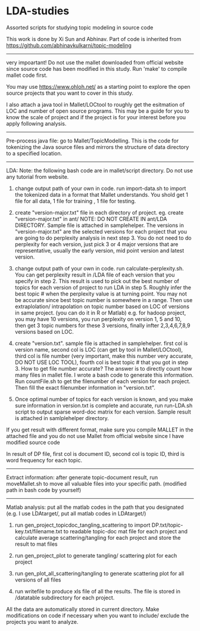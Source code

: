 LDA-studies
===========

Assorted scripts for studying topic modeling in source code

This work is done by Xi Sun and Abhinav. Part of code is inherited from https://github.com/abhinavkulkarni/topic-modeling

****************
very impoartant! Do not use the mallet downloaded from official website since source code has been modified in this study. Run 'make' to compile mallet code first.

You may use https://www.ohloh.net/ as a starting point to explore the open source projects that you want to cover in this study. 

I also attach a java tool in Mallet/LOCtool to roughly get the esitmation of LOC and number of open source programs. This may be a guide for you to know the scale of project and if the project is for your interest before you apply following analysis.

****************
Pre-process java file:
go to Mallet/TopicModelling. This is the code for tokenizing the Java source files and mirrors the structure of data directory to a specified location.

****************
LDA:
Note: the following bash code are in mallet/script directory. Do not use any tutorial from website.
 
1. change output path of your own in code. run import-data.sh to import the tokenized data in a format that Mallet understands. You shold get 1 file for all data, 1 file for training , 1 file for testing.

2. create "version-major.txt" file in each directory of project.
eg. create "version-major.txt" in ant/ 
NOTE: DO NOT CREATE IN ant/LDA DIRECTORY. Sample file is attached in samplehelper. The versions in "version-major.txt" are the selected versions for each project that you are going to do perplexity analysis in next step 3. You do not need to do perplexity for each version, just pick 3 or 4 major versions that are representative, usually the early version, mid point version and latest version.

3. change output path of your own in code. run calculate-perplexity.sh. You can get perplexity result in /LDA file of each version that you specify in step 2. This result is used to pick out the best number of topics for each version of project to run LDA in step 5. Roughly infer the best topic # when the perplexity value is at turning point. You may not be accurate since best topic number is somewhere in a range. Then use extraplolation/ intrapolation on topic number based on LOC of versions in same project. (you can do it in R or Matlab) e.g. for hadoop project, you may have 10 versions, you run perplexity on version 1, 5 and 10, then get 3 topic numbers for these 3 versions, finally infter 2,3,4,6,7,8,9 versions based on LOC.

4. create "version.txt". sample file is attached in samplehelper.
first col is version name, second col is LOC (can get by tool in Mallet/LOCtool), third col is file number (very important, make this number very accurate, DO NOT USE LOC TOOL), fourth col is best topic # that you got in step 3.
How to get file number accurate? The answer is to directly count how many files in mallet file. I wrote a bash code to generate  this information. Run countFile.sh to get the filenumber of each version for each project. Then fill the exact filenumber information in "version.txt".

5. Once optimal number of topics for each version is known, and you make sure information in version.txt is complete and accurate, run run-LDA.sh script to output sparse word-doc matrix for each version. Sample result is attached in samlplehelper directory. 

If you get result with different format, make sure you compile MALLET in the attached file and you do not use Mallet from official website since I have modified source code

In result of DP file, first col is document ID, second col is topic ID, third is word frequency for each topic. 
 
****************
Extract information:
after generate topic-document result, run moveMallet.sh to move all valuable files into your specific path. (modified path in bash code by yourself) 

****************
Matlab analysis:
put all the matlab codes in the path that you designated (e.g. I use LDAtarget/, put all matlab codes in LDAtarget/)
 
1. run gen_project_topicdoc_tangling_scattering to import DP.txt/topic-key.txt/filename.txt to readable topic-doc mat file for each project and calculate average scattering/tangling for each project and store the result to mat files

2. run gen_project_plot to generate tangling/ scattering plot for each project

3. run gen_plot_all_scattering/tangling to generate scattering plot for all versions of all files

4. run writefile to produce xls file of all the results. The file is stored in /datatable subdirectory for each project.

All the data are automatically stored in current directory. Make modifications on code if necessary when you want to include/ exclude the projects you want to analyze.